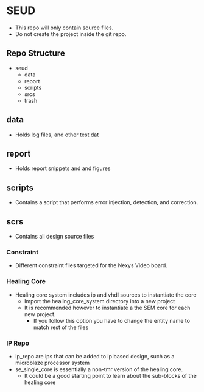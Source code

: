 # SEUD
- This repo will only contain source files. 
- Do not create the project inside the git repo.

## Repo Structure
- seud
    - data
    - report
    - scripts
    - srcs
    - trash
## data
- Holds log files, and other test dat

## report
- Holds report snippets and and figures

## scripts
- Contains a script that performs error injection, detection, and correction.

## scrs
- Contains all design source files

### Constraint
- Different constraint files targeted for the Nexys Video board.

### Healing Core
- Healing core system includes ip and vhdl sources to instantiate the core
    - Import the healing\_core\_system directory into a new project
    - It is recommended however to instantiate a the SEM core for each new project.
        - If you follow this option you have to change the entity name to match rest of the files

### IP Repo
- ip\_repo are ips that can be added to ip based design, such as a microblaze processor system
- se\_single\_core is essentially a non-tmr version of the healing core. 
    - It could be a good starting point to learn about the sub-blocks of the healing core
    
